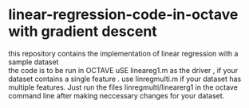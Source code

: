 # linear-regression-code-in-octave with gradient descent

this repository contains the implementation of linear regression with a sample dataset  
the code is to be run in OCTAVE 
uSE lineareg1.m as the driver , if your dataset contains a single feature .
use linregmulti.m if your dataset has multiple features.
Just run the files linregmulti/linearerg1 in the octave command line after making neccessary changes for your dataset.

